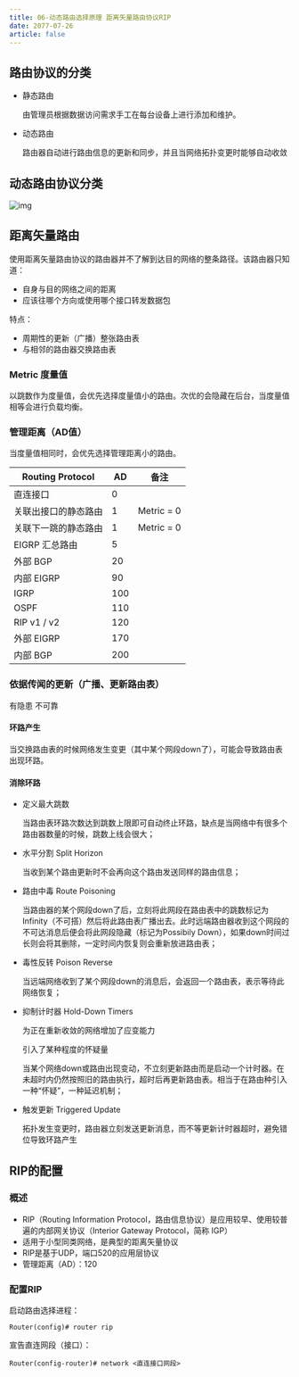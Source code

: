 ```yaml
---
title: 06-动态路由选择原理 距离矢量路由协议RIP
date: 2077-07-26
article: false
---
```


## 路由协议的分类

- 静态路由

  由管理员根据数据访问需求手工在每台设备上进行添加和维护。

- 动态路由

  路由器自动进行路由信息的更新和同步，并且当网络拓扑变更时能够自动收敛



## 动态路由协议分类

![img](https://s2.loli.net/2022/02/13/IObAM7gS54BsRtW.jpg)



## 距离矢量路由

 使用距离矢量路由协议的路由器并不了解到达目的网络的整条路径。该路由器只知道：

- 自身与目的网络之间的距离
- 应该往哪个方向或使用哪个接口转发数据包

特点：

- 周期性的更新（广播）整张路由表
- 与相邻的路由器交换路由表

### Metric 度量值

以跳数作为度量值，会优先选择度量值小的路由。次优的会隐藏在后台，当度量值相等会进行负载均衡。

### 管理距离（AD值）

当度量值相同时，会优先选择管理距离小的路由。

| Routing Protocol     | AD   | 备注       |
| -------------------- | ---- | ---------- |
| 直连接口             | 0    |            |
| 关联出接口的静态路由 | 1    | Metric = 0 |
| 关联下一跳的静态路由 | 1    | Metric = 0 |
| EIGRP 汇总路由       | 5    |            |
| 外部 BGP             | 20   |            |
| 内部 EIGRP           | 90   |            |
| IGRP                 | 100  |            |
| OSPF                 | 110  |            |
| RIP v1 / v2          | 120  |            |
| 外部 EIGRP           | 170  |            |
| 内部 BGP             | 200  |            |

### 依据传闻的更新（广播、更新路由表）

有隐患 不可靠

#### 环路产生

当交换路由表的时候网络发生变更（其中某个网段down了），可能会导致路由表出现环路。

#### 消除环路

- 定义最大跳数

  当路由表环路次数达到跳数上限即可自动终止环路，缺点是当网络中有很多个路由器数量的时候，跳数上线会很大；

- 水平分割 Split Horizon

  当收到某个路由更新时不会再向这个路由发送同样的路由信息；

- 路由中毒 Route Poisoning

  当路由器的某个网段down了后，立刻将此网段在路由表中的跳数标记为 Infinity（不可搭）然后将此路由表广播出去。此时远端路由器收到这个网段的不可达消息后便会将此网段隐藏（标记为Possibily Down），如果down时间过长则会将其删除，一定时间内恢复则会重新放进路由表；

- 毒性反转 Poison Reverse

  当远端网络收到了某个网段down的消息后，会返回一个路由表，表示等待此网络恢复；

- 抑制计时器 Hold-Down Timers

  为正在重新收敛的网络增加了应变能力

  引入了某种程度的怀疑量

  当某个网络down或路由出现变动，不立刻更新路由而是启动一个计时器。在未超时内仍然按照旧的路由执行，超时后再更新路由表。相当于在路由种引入一种“怀疑”，一种延迟机制；

- 触发更新 Triggered Update

  拓扑发生变更时，路由器立刻发送更新消息，而不等更新计时器超时，避免错位导致环路产生

## RIP的配置

### 概述

- RIP（Routing Information Protocol，路由信息协议）是应用较早、使用较普遍的内部网关协议（Interior Gateway Protocol，简称 IGP）
- 适用于小型同类网络，是典型的距离矢量协议
- RIP是基于UDP，端口520的应用层协议
- 管理距离（AD）：120

### 配置RIP

启动路由选择进程：

```
Router(config)# router rip
```

宣告直连网段（接口）：

```
Router(config-router)# network <直连接口网段>
```

